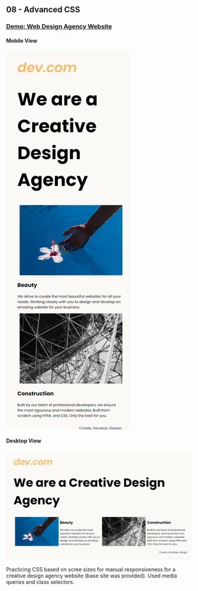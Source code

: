 ## 08 - Advanced CSS

### [Demo: Web Design Agency Website](https://webdesignagencywebsite.gdbecker.repl.co/)

#### Mobile View

!["Mobile"](./Mobile.png)

#### Desktop View

!["Desktop"](./Desktop.png)

Practicing CSS based on scree sizes for manual responsiveness for a creative design agency website (base site was provided). Used media queries and class selectors.
